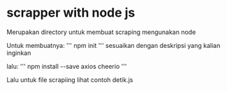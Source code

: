 # scrapper with node js

Merupakan directory untuk membuat scraping mengunakan node

Untuk membuatnya:
'''
npm init
'''
sesuaikan dengan deskripsi yang kalian inginkan

lalu:
'''
npm install --save axios cheerio
'''

Lalu untuk file scrapiing lihat contoh detik.js
